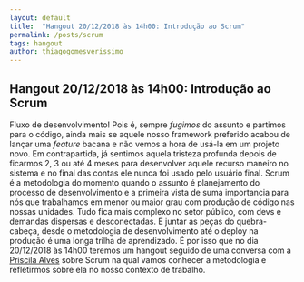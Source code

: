 ```yaml
---
layout: default
title:  "Hangout 20/12/2018 às 14h00: Introdução ao Scrum"
permalink: /posts/scrum
tags: hangout
author: thiagogomesverissimo
---
```


<h2>Hangout 20/12/2018 às 14h00: Introdução ao Scrum </h2>

Fluxo de desenvolvimento! Pois é, sempre *fugimos* do assunto e partimos
para o código, ainda mais se aquele nosso framework preferido acabou de lançar
uma *feature* bacana e não vemos a hora de usá-la em um projeto novo.
Em contrapartida, já sentimos aquela tristeza profunda depois de ficarmos
2, 3 ou até 4 meses para desenvolver aquele recurso maneiro no sistema e no final
das contas ele nunca foi usado pelo usuário final. Scrum é a metodologia do
momento quando o assunto é planejamento do processo de desenvolvimento e a primeira
vista de suma importancia para nós que trabalhamos em menor ou maior 
grau com produção de código nas nossas unidades. Tudo fica mais complexo no setor
público, com devs e demandas dispersas e desconectadas. E juntar as peças do 
quebra-cabeça, desde o metodologia de desenvolvimento até o deploy na produção é
uma longa trilha de aprendizado.
É por isso que no dia 20/12/2018 às 14h00 teremos um hangout seguido de uma 
conversa com a [Priscila Alves](https://github.com/pcalvesUSP) sobre Scrum
na qual vamos conhecer a metodologia e refletirmos sobre ela no nosso contexto
de trabalho. 
